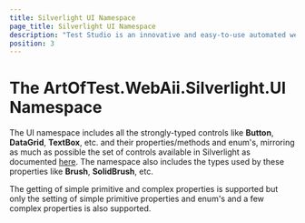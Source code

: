 ```yaml
---
title: Silverlight UI Namespace
page_title: Silverlight UI Namespace
description: "Test Studio is an innovative and easy-to-use automated web, WPF and load testing solution. Test Studio tests support essential technologies like ASP.NET AJAX, Silverlight, PHP and MVC. HTML5, Testing framework, functional testing, performance testing, load testing, exploratory testing, manual testing."
position: 3
---
```

# The ArtOfTest.WebAii.Silverlight.UI Namespace

The UI namespace includes all the strongly-typed controls like **Button**, **DataGrid**, **TextBox**, etc. and their properties/methods and enum's, mirroring as much as possible the set of controls available in Silverlight as documented <a href="http://msdn.microsoft.com/en-us/library/system.windows.frameworkelement(VS.96).aspx" target="_blank">here</a>. The namespace also includes the types used by these properties like **Brush**, **SolidBrush**, etc.
 
The getting of simple primitive and complex properties is supported but only the setting of simple primitive properties and enum's and a few complex properties is also supported.
